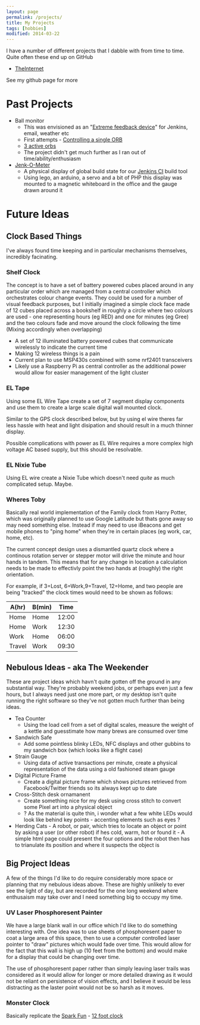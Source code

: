 ```yaml
---
layout: page
permalink: /projects/
title: My Projects
tags: [hobbies]
modified: 2014-03-22
---
```


I have a number of different projects that I dabble with from time to time. Quite often these end up on GitHub

* [TheInternet](/TheInternet/)

See my github page for more


# Past Projects

- Ball monitor
    - This was envisioned as an "[Extreme feedback device](https://www.google.co.uk/search?q=extreme+feedback+device)" for Jenkins, email, weather etc
	- First attempts - [Controlling a single ORB](https://www.youtube.com/watch?v=8ruOxyTRj90)
	- [3 active orbs](https://www.youtube.com/watch?v=hlQ0-M2k6KE)
	- The project didn't get much further as I ran out of time/ability/enthusiasm
- [Jenk-O-Meter](https://github.com/warmfusion/jenk-o-meter)
	- A physical display of global build state for our [Jenkins CI](http://jenkins-ci.org/) build tool
	- Using lego, an arduino, a servo and a bit of PHP this display was mounted to a magnetic whiteboard in the office and the gauge drawn around it
	
# Future Ideas

## Clock Based Things
	
I've always found time keeping and in particular mechanisms themselves, incredibly facinating.

### Shelf Clock

The concept is to have a set of battery powered cubes placed around in any particular order which are managed from a central controller which orchestrates colour change events. They could be used for a number of visual feedback purposes, but I initially imagined a simple clock face made of 12 cubes placed across a bookshelf in roughly a circle where two colours are used - one representing hours (eg RED) and one for minutes (eg Gree) and the two colours fade and move around the clock following the time (Mixing accordingly when overlapping)

- A set of 12 illuminated battery powered cubes that communicate wirelessly to indicate the current time
- Making 12 wireless things is a pain
- Current plan to use MSP430s combined with some nrf2401 transceivers
- Likely use a Raspberry Pi as central controller as the additional power would allow for easier management of the light cluster

### EL Tape

Using some EL Wire Tape create a set of 7 segment display components and use them to create a large scale digital wall mounted clock.

Similar to the GPS clock described below, but by using el wire theres far less hassle with heat and light disipation and should result in a much thinner display.

Possible complications with power as EL Wire requires a more complex high voltage AC based supply, but this should be resolvable.

### EL Nixie Tube

Using EL wire create a Nixie Tube which doesn't need *quite* as much complicated setup. Maybe.

### Wheres Toby

Basically real world implementation of the Family clock from Harry Potter, which was originally planned to use Google Latitude but thats gone away so may need something else. Instead if may need to use iBeacons and get mobile phones to "ping home" when they're in certain places (eg work, car, home, etc). 

The current concept design uses a dismantled quartz clock where a continous rotation server or stepper motor will drive the minute and hour hands in tandem. This means that for any change in location a calculation needs to be made to effectivly point the two hands at (roughly) the right orientation.

For example, if 3=Lost, 6=Work,9=Travel, 12=Home, and two people are being "tracked" the clock times would need to be shown as follows:

| A(hr)  | B(min) | Time  |
|--------|--------|-------|
| Home   | Home   | 12:00 |
| Home   | Work   | 12:30 |
| Work   | Home   | 06:00 |
| Travel | Work   | 09:30 |


## Nebulous Ideas - aka The Weekender

These are project ideas which havn't quite gotten off the ground in any substantial way. They're probably weekend jobs, or perhaps even just a few hours, but I always need just one more part, or my desktop isn't quite running the right software so they've not gotten much further than being ideas. 

- Tea Counter
    - Using the load cell from a set of digital scales, measure the weight of a kettle and guesstimate how many brews are consumed over time
- Sandwich Safe
    - Add some pointless blinky LEDs, NFC displays and other gubbins to my sandwich box (which looks like a flight case)
- Strain Gauge
	- Using data of active transactions per minute, create a physical representation of the data using a old fashioned steam gauge
- Digital Picture Frame
	- Create a digital picture frame which shows pictures retrieved from Facebook/Twitter friends so its always kept up to date
- Cross-Stitch desk ornamanent
	- Create something nice for my desk using cross stitch to convert some Pixel art into a physical object
	- ? As the material is quite thin, i wonder what a few white LEDs would look like behind key points - accenting elements such as eyes ?
- Herding Cats
        - A robot, or pair, which tries to locate an object or point by asking a user (or other robot) if hes cold, warm, hot or found it
        - A simple html page could present the four options and the robot then has to trianulate its position and where it suspects the object is


## Big Project Ideas

A few of the things I'd like to do require considerably more space or planning that my nebulous ideas above. These are highly unlikely to ever see the light of day, but are recorded for the one long weekend where enthusaism may take over and I need something big to occupy my time.


### UV Laser Phosphoresent Painter

We have a large blank wall in our office which I'd like to do something interesting with. One idea was to use sheets of phosphoresent paper to coat a large area of this space, then to use a computer controlled laser pointer to "draw" pictures which would fade over time. This would allow for the fact that this wall is high up (10 feet from the bottom) and would make for a display that could be changing over time.

The use of phosphoresent paper rather than simply leaving laser trails was considered as it would allow for longer or more detailed drawing as it would not be reliant on persistence of vision effects, and I believe it would be less distracting as the laster point would not be so harsh as it moves.

### Monster Clock

Basically replicate the [Spark Fun](http://www.sparkfun.com/) - [12 foot clock](https://www.sparkfun.com/tutorials/47)

